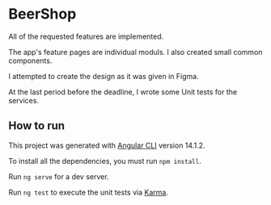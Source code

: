 # BeerShop

All of the requested features are implemented.

The app's feature pages are individual moduls. I also created small common components.

I attempted to create the design as it was given in Figma.

At the last period before the deadline, I wrote some Unit tests for the services.   


## How to run

This project was generated with [Angular CLI](https://github.com/angular/angular-cli) version 14.1.2.

To install all the dependencies, you must run `npm install`.

Run `ng serve` for a dev server.

Run `ng test` to execute the unit tests via [Karma](https://karma-runner.github.io).




